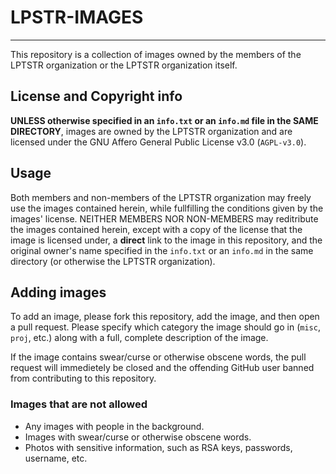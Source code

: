 # LPSTR-IMAGES
---

This repository is a collection of images owned by the members of the LPTSTR organization or the LPTSTR organization itself.

## License and Copyright info
**UNLESS otherwise specified in an `info.txt` or an `info.md` file in the SAME DIRECTORY**, images are owned by the LPTSTR organization and are licensed under the GNU Affero General Public License v3.0 (`AGPL-v3.0`).

## Usage
Both members and non-members of the LPTSTR organization may freely use the images contained herein, while fullfilling the conditions given by the images' license. NEITHER MEMBERS NOR NON-MEMBERS may reditribute the images contained herein, except with a copy of the license that the image is licensed under, a **direct** link to the image in this repository, and the original owner's name specified in the `info.txt` or an `info.md` in the same directory (or otherwise the LPTSTR organization).

## Adding images
To add an image, please fork this repository, add the image, and then open a pull request. 
Please specify which category the image should go in (`misc`, `proj`, etc.) along with a full, complete description of the image. 

If the image contains swear/curse or otherwise obscene words, the pull request will immedietely be closed and the offending GitHub user banned from contributing to this repository.

### Images that are not allowed
- Any images with people in the background.
- Images with swear/curse or otherwise obscene words.
- Photos with sensitive information, such as RSA keys, passwords, username, etc.